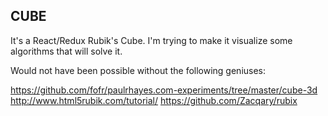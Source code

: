## CUBE

It's a React/Redux Rubik's Cube. I'm trying to make it visualize some algorithms that will solve it.

Would not have been possible without the following geniuses:

https://github.com/fofr/paulrhayes.com-experiments/tree/master/cube-3d
http://www.html5rubik.com/tutorial/
https://github.com/Zacqary/rubix
